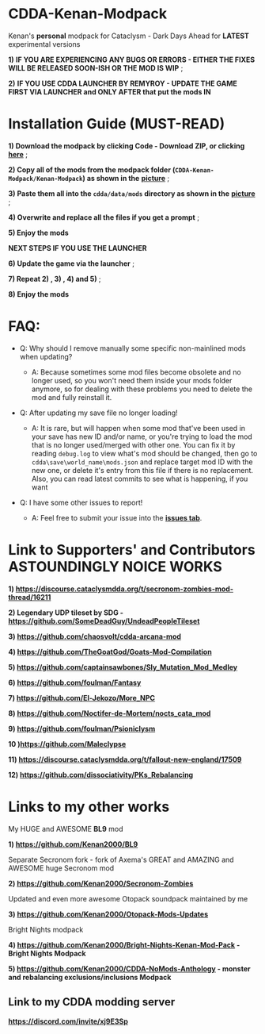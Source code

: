 # CDDA-Kenan-Modpack
Kenan's **personal** modpack for Cataclysm - Dark Days Ahead for **LATEST** experimental versions

**1)** **IF YOU ARE EXPERIENCING ANY BUGS OR ERRORS - EITHER THE FIXES WILL BE RELEASED SOON-ISH OR THE MOD IS WIP** ;

**2)** **IF YOU USE CDDA LAUNCHER BY REMYROY - UPDATE THE GAME FIRST VIA LAUNCHER and ONLY AFTER that put the mods IN**

# Installation Guide (MUST-READ)

**1) Download the modpack by clicking Code - Download ZIP, or clicking** [**here**](https://github.com/Kenan2000/CDDA-Kenan-Modpack/archive/master.zip) ;

**2) Copy all of the mods from the modpack folder (`CDDA-Kenan-Modpack/Kenan-Modpack`) as shown in the** [**picture**](https://imgur.com/a/cpok2UT) ;

**3) Paste them all into the `cdda/data/mods` directory as shown in the** [**picture**](https://imgur.com/a/mK1cEER) ;

**4) Overwrite and replace all the files if you get a prompt** ;

**5) Enjoy the mods**

**NEXT STEPS IF YOU USE THE LAUNCHER** 

**6) Update the game via the launcher** ;

**7) Repeat 2) , 3) , 4) and 5)** ;

**8) Enjoy the mods**

# FAQ:

* Q: Why should I remove manually some specific non-mainlined mods when updating?
  * A: Because sometimes some mod files become obsolete and no longer used, so you won't need them inside your mods folder anymore, so for dealing with these problems you need to delete the mod and fully reinstall it.

* Q: After updating my save file no longer loading!
  * A: It is rare, but will happen when some mod that've been used in your save has new ID and/or name, or you're trying to load the mod that is no longer used/merged with other one. You can fix it by reading `debug.log` to view what's mod should be changed, then go to `cdda\save\world_name\mods.json` and replace target mod ID with the new one, or delete it's entry from this file if there is no replacement. Also, you can read latest commits to see what is happening, if you want

* Q: I have some other issues to report!
  * A: Feel free to submit your issue into the [**issues tab**](https://github.com/Kenan2000/CDDA-Kenan-Modpack/issues).

# Link to Supporters' and Contributors ASTOUNDINGLY NOICE WORKS

**1) https://discourse.cataclysmdda.org/t/secronom-zombies-mod-thread/16211**

**2) Legendary UDP tileset by SDG - https://github.com/SomeDeadGuy/UndeadPeopleTileset**

**3) https://github.com/chaosvolt/cdda-arcana-mod**

**4) https://github.com/TheGoatGod/Goats-Mod-Compilation**

**5) https://github.com/captainsawbones/Sly_Mutation_Mod_Medley**

**6) https://github.com/foulman/Fantasy**

**7) https://github.com/El-Jekozo/More_NPC**

**8) https://github.com/Noctifer-de-Mortem/nocts_cata_mod**

**9) https://github.com/foulman/Psioniclysm**

**10 )https://github.com/Maleclypse**

**11) https://discourse.cataclysmdda.org/t/fallout-new-england/17509**

**12) https://github.com/dissociativity/PKs_Rebalancing**

# Links to my other works

My HUGE and AWESOME **BL9** mod

**1) https://github.com/Kenan2000/BL9**

Separate Secronom fork - fork of Axema's GREAT and AMAZING and AWESOME huge Secronom mod

**2) https://github.com/Kenan2000/Secronom-Zombies**

Updated and even more awesome Otopack soundpack maintained by me 

**3) https://github.com/Kenan2000/Otopack-Mods-Updates**

Bright Nights modpack

**4) https://github.com/Kenan2000/Bright-Nights-Kenan-Mod-Pack - Bright Nights Modpack**

**5) https://github.com/Kenan2000/CDDA-NoMods-Anthology - monster and rebalancing exclusions/inclusions Modpack**

## Link to my CDDA modding server 

**https://discord.com/invite/xj9E3Sp**
